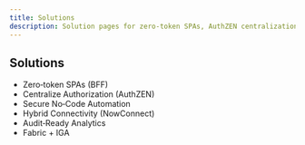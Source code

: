 ```yaml
---
title: Solutions
description: Solution pages for zero‑token SPAs, AuthZEN centralization, secure automation, hybrid, analytics.
---
```


## Solutions

- Zero‑token SPAs (BFF)
- Centralize Authorization (AuthZEN)
- Secure No‑Code Automation
- Hybrid Connectivity (NowConnect)
- Audit‑Ready Analytics
- Fabric + IGA


